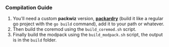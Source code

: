 ### Compilation Guide
1. You'll need a custom **packwiz** version, **[packardry](https://github.com/onePlaceholder/packardry)** (build it like a regular go project with the `go build` command), add it to your path or whatever.
2. Then build the coremod using the `build_coremod.sh` script.
3. Finally build the modpack using the `build_modpack.sh` script, the output is in the `build` folder.